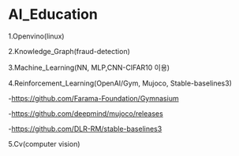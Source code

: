 # AI_Education
1.Openvino(linux)

2.Knowledge_Graph(fraud-detection)

3.Machine_Learning(NN, MLP,CNN-CIFAR10 이용)

4.Reinforcement_Learning(OpenAI/Gym, Mujoco, Stable-baselines3)

-https://github.com/Farama-Foundation/Gymnasium

-https://github.com/deepmind/mujoco/releases

-https://github.com/DLR-RM/stable-baselines3

5.Cv(computer vision)
